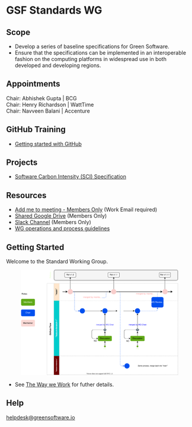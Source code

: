 # GSF Standards WG

## Scope
- Develop a series of baseline specifications for Green Software.
- Ensure that the specifications can be implemented in an interoperable fashion on the computing platforms in widespread use in both developed and developing regions.

## Appointments 
Chair: Abhishek Gupta    | BCG <br>
Chair: Henry Richardson  | WattTime<br>
Chair: Navveen Balani    | Accenture<br>

## GitHub Training 
- [Getting started with GitHub](https://green-software-foundation.github.io/github-training/)

## Projects
- [Software Carbon Intensity (SCI) Specification](https://github.com/Green-Software-Foundation/swg_software_carbon_intensity/tree/dev)

## Resources

* [Add me to meeting - Members Only](https://greensoftware.foundation/onboarding/) (Work Email required)
* [Shared Google Drive](https://drive.google.com/drive/u/3/folders/1DlakUzce0VDTlO4eTs_grqWgIYlW6I1k) (Members Only)
* [Slack Channel](https://greensoftware-zzk1035.slack.com/archives/C024C0GB3LP) (Members Only)
* [WG operations and process guidelines](https://github.com/Green-Software-Foundation/standards_wg/blob/main/the_way_we_work.md)

## Getting Started
Welcome to the Standard Working Group.

<figure>
	<img src="images/single-trunk-branch.svg" alt="GSF Single-Trunk Based Branch Flow">
	<figcaption></figcaption>
</figure>

- See [The Way we Work](https://github.com/Green-Software-Foundation/standards_wg/blob/main/the_way_we_work.md) for futher details.

## Help
helpdesk@greensoftware.io
